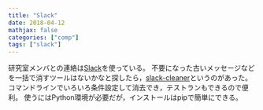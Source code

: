 ```yaml
---
title: "Slack"
date: 2018-04-12
mathjax: false
categories: ["comp"]
tags: ["slack"]
---
```


研究室メンバとの連絡は[Slack](http://www.slack.com)を使っている。
不要になった古いメッセージなどを一括で消すツールはないかなと探したら，[slack-cleaner](https://github.com/sgratzl/slack-cleaner)というのがあった。
コマンドラインでいろいろ条件設定して消去でき，テストランもできるので便利。
使うにはPython環境が必要だが，インストールはpipで簡単にできる。
